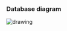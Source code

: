 

### Database diagram
<img src="https://github.com/milanzmitrovic/SQL/blob/b0cfe1e95933e41d37dc7b19590821adf2cb579f/udomi_ljubimca/profil_ljubimca/src/profil_ljubimca_schema.png" alt="drawing"/>






